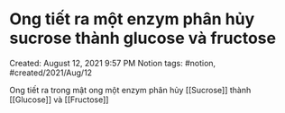 # Ong tiết ra một enzym phân hủy sucrose thành glucose và fructose

Created: August 12, 2021 9:57 PM
Notion tags: #notion, #created/2021/Aug/12

Ong tiết ra trong mật ong một enzym phân hủy [[Sucrose]] thành [[Glucose]] và [[Fructose]]
